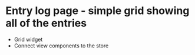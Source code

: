 # Entry log page - simple grid showing all of the entries

* Grid widget   
* Connect view components to the store